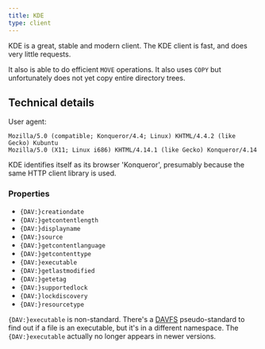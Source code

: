 ```yaml
---
title: KDE
type: client
---
```


KDE is a great, stable and modern client. The KDE client is fast, and does
very little requests.

It also is able to do efficient `MOVE` operations. It also uses `COPY` but
unfortunately does not yet copy entire directory trees.

Technical details
-----------------

User agent:

    Mozilla/5.0 (compatible; Konqueror/4.4; Linux) KHTML/4.4.2 (like Gecko) Kubuntu
    Mozilla/5.0 (X11; Linux i686) KHTML/4.14.1 (like Gecko) Konqueror/4.14

KDE identifies itself as its browser 'Konqueror', presumably because the same
HTTP client library is used.

### Properties

* `{DAV:}creationdate`
* `{DAV:}getcontentlength`
* `{DAV:}displayname`
* `{DAV:}source`
* `{DAV:}getcontentlanguage`
* `{DAV:}getcontenttype`
* `{DAV:}executable`
* `{DAV:}getlastmodified`
* `{DAV:}getetag`
* `{DAV:}supportedlock`
* `{DAV:}lockdiscovery`
* `{DAV:}resourcetype`

`{DAV:}executable` is non-standard. There's a [DAVFS](/dav/clients/davfs)
pseudo-standard to find out if a file is an executable, but it's in a
different namespace. The `{DAV:}executable` actually no longer appears in
newer versions.

